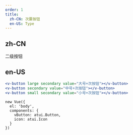 ```yaml
---
order: 1
title:
  zh-CN: 次要按钮
  en-US: Type
---
```


## zh-CN

二级按钮

## en-US


````jsx
<v-button large secondary value="大号+次按钮"></v-button>
<v-button secondary value="中号+次按钮"></v-button>
<v-button small secondary value="小号+次按钮"></v-button>
````

````vue-script
new Vue({
  el: 'body',
  components: {
    vButton: atui.Button,
    icon: atui.Icon
  }
})
````
